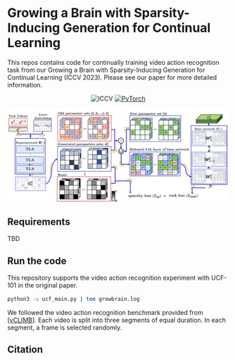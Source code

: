 # Growing a Brain with Sparsity-Inducing Generation for Continual Learning
This repos contains code for continually training video action recognition task from our Growing a Brain with Sparsity-Inducing Generation for Continual Learning (ICCV 2023).
Please see our paper for more detailed information.
<div align="center">
  
![ICCV](https://img.shields.io/badge/ICCV-2023-blue)
[![PyTorch](https://img.shields.io/badge/pytorch-1.9.0-%237732a8?style=flat-square&logo=PyTorch&color=EE4C2C)](https://pytorch.org/)

![GrowBrain](images/ICCV23_main_fig.jpg)
</div>


## Requirements 
TBD 

## Run the code
This repository supports the video action recognition experiment with UCF-101 in the original paper.

```bash
python3 -u ucf_main.py | tee growbrain.log
```

We followed the video action recognition benchmark provided from [[vCLIMB]](https://github.com/ojedaf/vCLIMB_Benchmark).
Each video is split into three segments of equal duration. 
In each segment, a frame is selected randomly. 

## Citation
